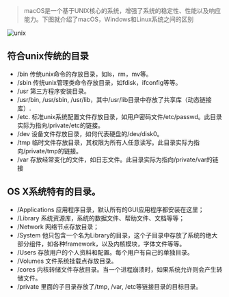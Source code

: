 > macOS是一个基于UNIX核心的系统，增强了系统的稳定性、性能以及响应能力。下图就介绍了macOS，Windows和Linux系统之间的区别

![unix](/Users/csy/workspace/fe-notes/mac/assets/unix.png)

## 符合unix传统的目录

- /bin   传统unix命令的存放目录，如ls，rm，mv等。
- /sbin 传统unix管理类命令存放目录，如fdisk，ifconfig等等。
- /usr   第三方程序安装目录。
- /usr/bin, /usr/sbin, /usr/lib，其中/usr/lib目录中存放了共享库（动态链接库）.
- /etc.  标准unix系统配置文件存放目录，如用户密码文件/etc/passwd。此目录实际为指向/private/etc的链接。
- /dev  设备文件存放目录，如何代表硬盘的/dev/disk0。
- /tmp  临时文件存放目录，其权限为所有人任意读写。此目录实际为指向/private/tmp的链接。
- /var   存放经常变化的文件，如日志文件。此目录实际为指向/private/var的链接

## OS X系统特有的目录。

- /Applications  应用程序目录，默认所有的GUI应用程序都安装在这里；
- /Library 	    系统资源库，系统的数据文件、帮助文件、文档等等；
- /Network 网络节点存放目录；
- /System 他只包含一个名为Library的目录，这个子目录中存放了系统的绝大部分组件，如各种framework，以及内核模块，字体文件等等。
- /Users 存放用户的个人资料和配置。每个用户有自己的单独目录。
- /Volumes 文件系统挂载点存放目录。
- /cores 内核转储文件存放目录。当一个进程崩溃时，如果系统允许则会产生转储文件。
- /private 里面的子目录存放了/tmp, /var, /etc等链接目录的目标目录。


